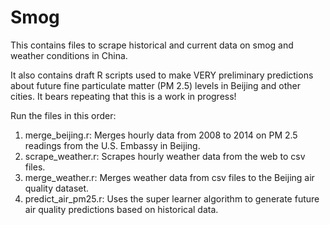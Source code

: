 # Smog

This contains files to scrape historical and current data on smog and weather conditions in China. 

It also contains draft R scripts used to make VERY preliminary predictions about future fine particulate matter (PM 2.5) levels in Beijing and other cities. It bears repeating that this is a work in progress!

Run the files in this order:

1. merge_beijing.r: Merges hourly data from 2008 to 2014 on PM 2.5 readings from the U.S. Embassy in Beijing.
2. scrape_weather.r: Scrapes hourly weather data from the web to csv files.
3. merge_weather.r: Merges weather data from csv files to the Beijing air quality dataset.
4. predict_air_pm25.r: Uses the super learner algorithm to generate future air quality predictions based on historical data.
